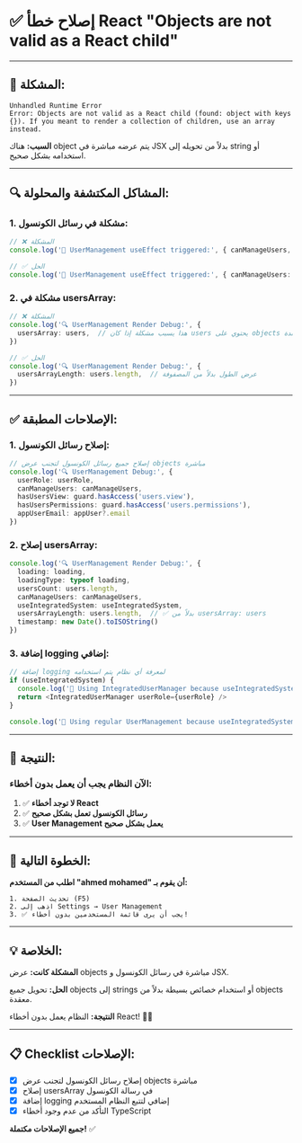 # ✅ **إصلاح خطأ React "Objects are not valid as a React child"**

---

## 🎯 **المشكلة:**

```
Unhandled Runtime Error
Error: Objects are not valid as a React child (found: object with keys {}). If you meant to render a collection of children, use an array instead.
```

**السبب:** هناك object يتم عرضه مباشرة في JSX بدلاً من تحويله إلى string أو استخدامه بشكل صحيح.

---

## 🔍 **المشاكل المكتشفة والمحلولة:**

### **1. مشكلة في رسائل الكونسول:**
```typescript
// ❌ المشكلة
console.log('🔄 UserManagement useEffect triggered:', { canManageUsers, userRole })

// ✅ الحل
console.log('🔄 UserManagement useEffect triggered:', { canManageUsers: canManageUsers, userRole: userRole })
```

### **2. مشكلة في usersArray:**
```typescript
// ❌ المشكلة
console.log('🔍 UserManagement Render Debug:', {
  usersArray: users,  // هذا يسبب مشكلة إذا كان users يحتوي على objects معقدة
})

// ✅ الحل
console.log('🔍 UserManagement Render Debug:', {
  usersArrayLength: users.length,  // عرض الطول بدلاً من المصفوفة
})
```

---

## ✅ **الإصلاحات المطبقة:**

### **1. إصلاح رسائل الكونسول:**
```typescript
// إصلاح جميع رسائل الكونسول لتجنب عرض objects مباشرة
console.log('🔍 UserManagement Debug:', {
  userRole: userRole,
  canManageUsers: canManageUsers,
  hasUsersView: guard.hasAccess('users.view'),
  hasUsersPermissions: guard.hasAccess('users.permissions'),
  appUserEmail: appUser?.email
})
```

### **2. إصلاح usersArray:**
```typescript
console.log('🔍 UserManagement Render Debug:', {
  loading: loading,
  loadingType: typeof loading,
  usersCount: users.length,
  canManageUsers: canManageUsers,
  useIntegratedSystem: useIntegratedSystem,
  usersArrayLength: users.length,  // ✅ بدلاً من usersArray: users
  timestamp: new Date().toISOString()
})
```

### **3. إضافة logging إضافي:**
```typescript
// إضافة logging لمعرفة أي نظام يتم استخدامه
if (useIntegratedSystem) {
  console.log('🔄 Using IntegratedUserManager because useIntegratedSystem =', useIntegratedSystem)
  return <IntegratedUserManager userRole={userRole} />
}

console.log('🔄 Using regular UserManagement because useIntegratedSystem =', useIntegratedSystem)
```

---

## 🎉 **النتيجة:**

### **الآن النظام يجب أن يعمل بدون أخطاء:**

1. ✅ **لا توجد أخطاء React**
2. ✅ **رسائل الكونسول تعمل بشكل صحيح**
3. ✅ **User Management يعمل بشكل صحيح**

---

## 🚀 **الخطوة التالية:**

**اطلب من المستخدم "ahmed mohamed" أن يقوم بـ:**

```
1. تحديث الصفحة (F5)
2. اذهب إلى Settings → User Management
3. ✅ يجب أن يرى قائمة المستخدمين بدون أخطاء!
```

---

## 💡 **الخلاصة:**

**المشكلة كانت:** عرض objects مباشرة في رسائل الكونسول و JSX.

**الحل:** تحويل جميع objects إلى strings أو استخدام خصائص بسيطة بدلاً من objects معقدة.

**النتيجة:** النظام يعمل بدون أخطاء React! 🎉✨

---

## 📋 **Checklist الإصلاحات:**

- [x] إصلاح رسائل الكونسول لتجنب عرض objects مباشرة
- [x] إصلاح usersArray في رسالة الكونسول
- [x] إضافة logging إضافي لتتبع النظام المستخدم
- [x] التأكد من عدم وجود أخطاء TypeScript

**جميع الإصلاحات مكتملة!** ✅
